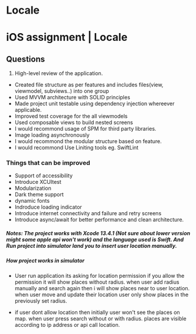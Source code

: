 # Locale

# iOS assignment | Locale

## Questions

1. High-level review of the application.
- Created file structure as per features and includes files(view, viewmodel, subviews..) into one group
- Used MVVM architecture with SOLID principles
- Made project unit testable using dependency injection whereever applicable.
- Improved test coverage for the all viewmodels
- Used composable views to build nested screens
- I would recommond usage of SPM for third party libraries.
- Image loading asynchronously
- I would recommond the modular structure based on feature.
- I would recommond Use Liniting tools eg. SwiftLint

### **Things that can be improved**
- Support of accessibility
- Introduce XCUItest
- Modularization
- Dark theme support
- dynamic fonts
- Indroduce loading indicator
- Introduce internet connectivity and failure and retry screens
- Introduce async/await for better performance and clean architecture. 

##### **Notes: The project works with Xcode 13.4.1 (Not sure about lower version might some apple api won't work) and the language used is Swift. And Run project into simulator land you to insert user location manually.**

##### How project works in simulator 
- User run application its asking for location permission if you allow the permission it will show places without radius. when user add radius manually and search again then i will show places near to user location. when user move and update their location user only show places in the previously set radius.

- if user dont allow location then initially user won't see the places on map. when user press search without or with radius. places are visible according to ip address or api call location.
